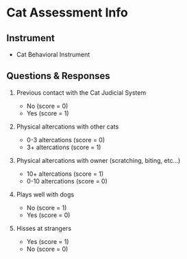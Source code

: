 # Cat Assessment Info

## Instrument
- Cat Behavioral Instrument

## Questions & Responses
1. Previous contact with the Cat Judicial System
    - No (score = 0)
    - Yes (score = 1)

2. Physical altercations with other cats
    - 0-3 altercations (score = 0)
    - 3+ altercations (score = 1)

3. Physical altercations with owner (scratching, biting, etc...)
    - 10+ altercations (score = 1)
    - 0-10 altercations (score = 0)

4. Plays well with dogs
    - No (score = 1)
    - Yes (score = 0)

5. Hisses at strangers
    - Yes (score = 1)
    - No (score = 0)
